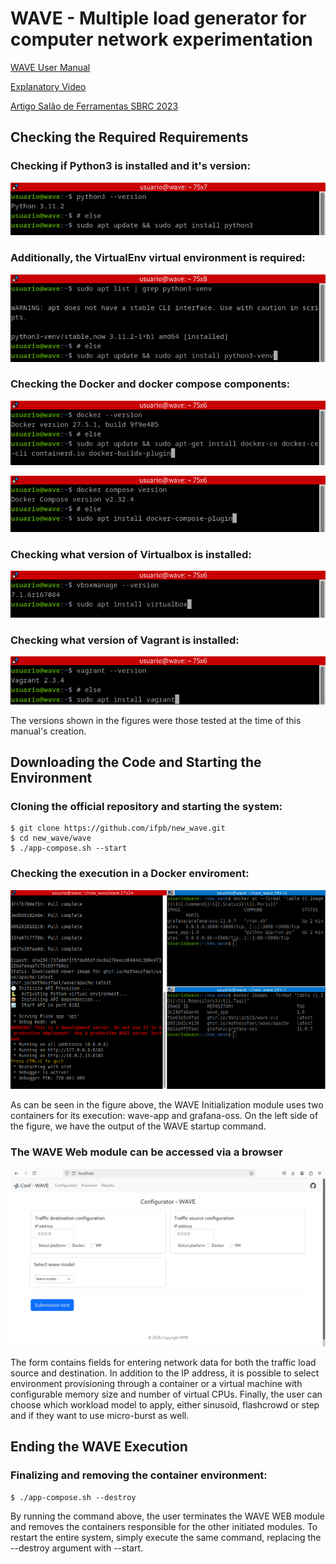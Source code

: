 # WAVE - Multiple load generator for computer network experimentation

[WAVE User Manual](Manual_do_Usuario_do_WAVE.pdf)

[Explanatory Video](https://www.youtube.com/watch?v=AOsvDJgxGQ8&ab_channel=JeffersonLucasFerreiradaSilva)

[Artigo Salão de Ferramentas SBRC 2023](https://doi.org/10.5753/sbrc_estendido.2023.712)

## Checking the Required Requirements

### Checking if Python3 is installed and it's version:

![wave-version-python3](./screenshots/wave-version-python32.png)

### Additionally, the VirtualEnv virtual environment is required:

![wave-version-venv](./screenshots/wave-version-venv2.png)

### Checking the Docker and docker compose components:

![wave-version-docker](./screenshots/wave-version-docker2.png)

![wave-version-docker-compose](./screenshots/wave-version-docker-compose2.png)

### Checking what version of Virtualbox is installed:

![wave-version-virtualbox](./screenshots/wave-version-virtualbox2.png)

### Checking what version of Vagrant is installed:

![wave-version-vagrant](./screenshots/wave-version-vagrant2.png)

The versions shown in the figures were those tested at the time of this manual's creation.

## Downloading the Code and Starting the Environment

### Cloning the official repository and starting the system:

```
$ git clone https://github.com/ifpb/new_wave.git
$ cd new_wave/wave
$ ./app-compose.sh --start
```

### Checking the execution in a Docker enviroment:

![wave-cli-docker](./screenshots/wave-cli-docker2.png)

As can be seen in the figure above, the WAVE Initialization module uses two containers for its execution: wave-app and grafana-oss. On the left side of the figure, we have the output of the WAVE startup command.

### The WAVE Web module can be accessed via a browser

![wave-web-home](./screenshots/wave-2.png)

The form contains fields for entering network data for both the traffic load source and destination. In addition to the IP address, it is possible to select environment provisioning through a container or a virtual machine with configurable memory size and number of virtual CPUs. Finally, the user can choose which workload model to apply, either sinusoid, flashcrowd or step and if they want to use micro-burst as well.

## Ending the WAVE Execution

### Finalizing and removing the container environment:

```
$ ./app-compose.sh --destroy
```

By running the command above, the user terminates the WAVE WEB module and removes the containers responsible for the other initiated modules. To restart the entire system, simply execute the same command, replacing the --destroy argument with --start.

